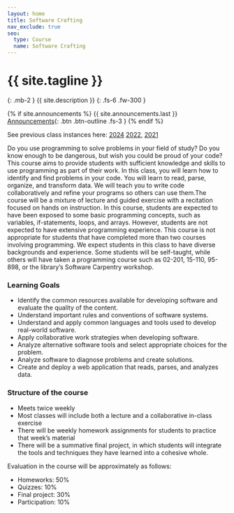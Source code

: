 ```yaml
---
layout: home
title: Software Crafting
nav_exclude: true
seo:
  type: Course
  name: Software Crafting
---
```


# {{ site.tagline }}
{: .mb-2 }
{{ site.description }}
{: .fs-6 .fw-300 }

{% if site.announcements %}
{{ site.announcements.last }}
[Announcements](announcements.md){: .btn .btn-outline .fs-3 }
{% endif %}


<!-- <img src="assets/images/crafting_software_header_noBG.png" > 

## Welcome to 17-950 Crafting Software-->

See previous class instances here: [2024](https://cmu-crafting-software.github.io/2024/) [2022](https://cmu-crafting-software.github.io/2022/), [2021](https://cmu-crafting-software.github.io/2020/)

Do you use programming to solve problems in your field of study? Do you know enough to be dangerous, but wish you could be proud of your code? This course aims to provide students with sufficient knowledge and skills to use programming as part of their work. In this class, you will learn how to identify and find problems in your code. You will learn to read, parse, organize, and transform data. We will teach you to write code collaboratively and refine your programs so others can use them.The course will be a mixture of lecture and guided exercise with a recitation focused on hands on instruction. In this course, students are expected to have been exposed to some basic programming concepts, such as variables, if-statements, loops, and arrays. However, students are not expected to have extensive programming experience. This course is not appropriate for students that have completed more than two courses involving programming. We expect students in this class to have diverse backgrounds and experience. Some students will be self-taught, while others will have taken a programming course such as 02-201, 15-110, 95-898, or the library’s Software Carpentry workshop. 

### Learning Goals

 - Identify the common resources available for developing software and evaluate the quality of the content. 
 - Understand important rules and conventions of software systems.
 - Understand and apply common languages and tools used to develop real-world software.
 - Apply collaborative work strategies when developing software.
 - Analyze alternative software tools and select appropriate choices for the problem.
 - Analyze software to diagnose problems and create solutions.
 - Create and deploy a web application that reads, parses, and analyzes data.

### Structure of the course

 - Meets twice weekly
 - Most classes will include both a lecture and a collaborative in-class exercise
 - There will be weekly homework assignments for students to practice that week’s material
 - There will be a summative final project, in which students will integrate the tools and techniques they have learned into a cohesive whole. 

Evaluation in the course will be approximately as follows:
 - Homeworks: 50%
 - Quizzes: 10%
 - Final project: 30% 
 - Participation: 10%
